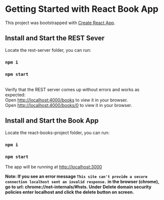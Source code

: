 # Getting Started with React Book App

This project was bootstrapped with [Create React App](https://github.com/facebook/create-react-app).

## Install and Start the REST Sever

Locate the rest-server folder, you can run:

### `npm i`
### `npm start` 
\
Verify that the REST server comes up without errors and works as expected:\
Open [http://localhost:4000/books](http://localhost:4000/books) to view it in your browser.\
Open [http://localhost:4000/books/0](http://localhost:4000/books/0) to view it in your browser.

## Install and Start the Book App

Locate the react-books-project folder, you can run:

### `npm i`
### `npm start`

The app will be running at [http://localhost:3000](http://localhost:3000)

**Note: If you see an error message `This site can't provide a secure connection localhost sent an invalid response.` in the browser (chrome), go to url: chrome://net-internals/#hsts. Under Delete domain security policies enter localhost and click the delete button on screen.**
